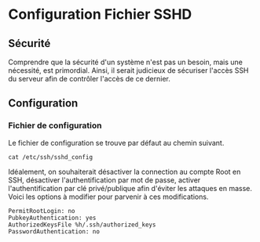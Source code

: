 # Configuration Fichier SSHD

## Sécurité

Comprendre que la sécurité d'un système n'est pas un besoin, mais une nécessité, est primordial.  Ainsi, il serait judicieux de sécuriser l'accès SSH du serveur afin de contrôler l'accès de ce dernier.

## Configuration

### Fichier de configuration

Le fichier de configuration se trouve par défaut au chemin suivant.

```text
cat /etc/ssh/sshd_config
```

Idéalement, on souhaiterait désactiver la connection au compte Root en SSH, désactiver l'authentification par mot de passe, activer l'authentification par clé privé/publique afin d'éviter les attaques en masse. Voici les options à modifier pour parvenir à ces modifications.

```text
PermitRootLogin: no
PubkeyAuthentication: yes 
AuthorizedKeysFile %h/.ssh/authorized_keys
PasswordAuthentication: no
```

